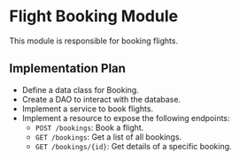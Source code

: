 # Flight Booking Module

This module is responsible for booking flights.

## Implementation Plan

- Define a data class for Booking.
- Create a DAO to interact with the database.
- Implement a service to book flights.
- Implement a resource to expose the following endpoints:
  - `POST /bookings`: Book a flight.
  - `GET /bookings`: Get a list of all bookings.
  - `GET /bookings/{id}`: Get details of a specific booking.
